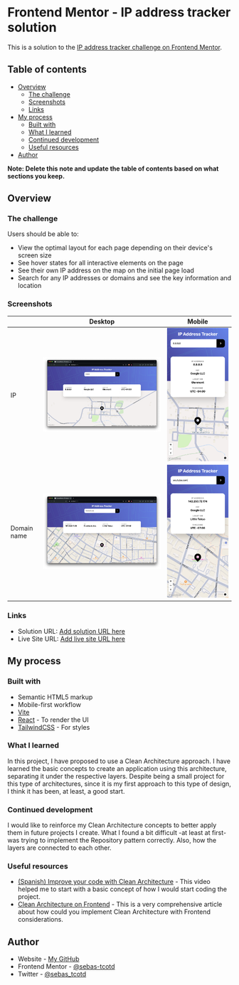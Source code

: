 # Frontend Mentor - IP address tracker solution

This is a solution to the [IP address tracker challenge on Frontend Mentor](https://www.frontendmentor.io/challenges/ip-address-tracker-I8-0yYAH0).

## Table of contents

- [Overview](#overview)
  - [The challenge](#the-challenge)
  - [Screenshots](#screenshots)
  - [Links](#links)
- [My process](#my-process)
  - [Built with](#built-with)
  - [What I learned](#what-i-learned)
  - [Continued development](#continued-development)
  - [Useful resources](#useful-resources)
- [Author](#author)

**Note: Delete this note and update the table of contents based on what sections you keep.**

## Overview

### The challenge

Users should be able to:

- View the optimal layout for each page depending on their device's screen size
- See hover states for all interactive elements on the page
- See their own IP address on the map on the initial page load
- Search for any IP addresses or domains and see the key information and location

### Screenshots

| | Desktop | Mobile | 
| -- | -- | -- |
| IP | ![](./docs/ip-desktop.png) | ![](./docs/mobile-ip.png) |
| Domain name | ![](./docs/desktop-domain-name.png) | ![](./docs/mobile-domain-name.png) |

### Links

- Solution URL: [Add solution URL here](https://www.frontendmentor.io/solutions/ip-tracker-app-using-react-ts-and-vite-zVJyKq-AVr)
- Live Site URL: [Add live site URL here](https://tcotd-ip-tracker-fm.netlify.app/)

## My process

### Built with

- Semantic HTML5 markup
- Mobile-first workflow
- [Vite](https://vitejs.dev/)
- [React](https://reactjs.org/) - To render the UI
- [TailwindCSS](https://tailwindcss.com/) - For styles

### What I learned

In this project, I have proposed to use a Clean Architecture approach. I have learned the basic concepts to create an application using this architecture, separating it under the respective layers.
Despite being a small project for this type of architectures, since it is my first approach to this type of design, I think it has been, at least, a good start.

### Continued development

I would like to reinforce my Clean Architecture concepts to better apply them in future projects I create. What I found a bit difficult -at least at first- was trying to implement the Repository pattern correctly. Also, how the layers are connected to each other.

### Useful resources


- [(Spanish) Improve your code with Clean Architecture](https://www.youtube.com/watch?v=bdnpXzgj1oY&t=522s&pp=ygUbY2xlYW4gYXJjaGl0ZWN0dXJlIGZyb250ZW5k) - This video helped me to start with a basic concept of how I would start coding the project.
- [Clean Architecture on Frontend](https://bespoyasov.me/blog/clean-architecture-on-frontend/) - This is a very comprehensive article about how could you implement Clean Architecture with Frontend considerations.

## Author

- Website - [My GitHub](https://github.com/sebas-tcotd)
- Frontend Mentor - [@sebas-tcotd](https://www.frontendmentor.io/profile/sebas-tcotd)
- Twitter - [@sebas_tcotd](https://twitter.com/sebas_tcotd)

